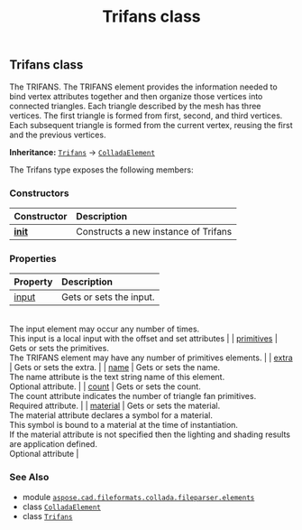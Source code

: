 ﻿---
title: Trifans class
second_title: Aspose.CAD for Python via .NET API References
description: 
type: docs
weight: 1190
url: /python-net/aspose.cad.fileformats.collada.fileparser.elements/trifans/
is_root: false
---

## Trifans class

The TRIFANS.
The TRIFANS element provides the information needed to bind vertex attributes together and then organize those vertices into connected triangles.
Each triangle described by the mesh has three vertices.
The first triangle is formed from first, second, and third vertices.
Each subsequent triangle is formed from the current vertex, reusing the first and the previous vertices.



**Inheritance:** [`Trifans`](/cad/python-net/aspose.cad.fileformats.collada.fileparser.elements/trifans) → 
[`ColladaElement`](/cad/python-net/aspose.cad.fileformats.collada.fileparser.elements/colladaelement)



The Trifans type exposes the following members:

### Constructors
| Constructor | Description |
| :- | :- |
| [__init__](/cad/python-net/aspose.cad.fileformats.collada.fileparser.elements/trifans/__init__/#) | Constructs a new instance of Trifans |


### Properties
| Property | Description |
| :- | :- |
| [input](/cad/python-net/aspose.cad.fileformats.collada.fileparser.elements/trifans/input) | Gets or sets the input.<br/>The input element may occur any number of times.<br/>This input is a local input with the offset and set attributes |
| [primitives](/cad/python-net/aspose.cad.fileformats.collada.fileparser.elements/trifans/primitives) | Gets or sets the primitives.<br/>The TRIFANS element may have any number of primitives elements. |
| [extra](/cad/python-net/aspose.cad.fileformats.collada.fileparser.elements/trifans/extra) | Gets or sets the extra. |
| [name](/cad/python-net/aspose.cad.fileformats.collada.fileparser.elements/trifans/name) | Gets or sets the name.<br/>The name attribute is the text string name of this element.<br/>Optional attribute. |
| [count](/cad/python-net/aspose.cad.fileformats.collada.fileparser.elements/trifans/count) | Gets or sets the count.<br/>The count attribute indicates the number of triangle fan primitives.<br/>Required attribute. |
| [material](/cad/python-net/aspose.cad.fileformats.collada.fileparser.elements/trifans/material) | Gets or sets the material.<br/>The material attribute declares a symbol for a material.<br/>This symbol is bound to a material at the time of instantiation.<br/>If the material attribute is not specified then the lighting and shading results are application defined.<br/>Optional attribute |



### See Also
* module [`aspose.cad.fileformats.collada.fileparser.elements`](..)
* class [`ColladaElement`](/cad/python-net/aspose.cad.fileformats.collada.fileparser.elements/colladaelement)
* class [`Trifans`](/cad/python-net/aspose.cad.fileformats.collada.fileparser.elements/trifans)
